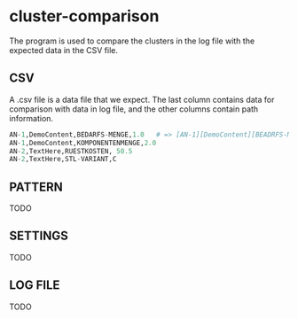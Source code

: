 # cluster-comparison

The program is used to compare the clusters in the log file with the expected data in the CSV file.


## CSV

A .csv file is a data file that we expect. The last column contains data for comparison with data in log file, and the other columns contain path information.
```python
AN-1,DemoContent,BEDARFS-MENGE,1.0   # => [AN-1][DemoContent][BEADRFS-MENGE] = '1.0'
AN-1,DemoContent,KOMPONENTENMENGE,2.0
AN-2,TextHere,RUESTKOSTEN, 50.5
AN-2,TextHere,STL-VARIANT,C
```

## PATTERN

TODO

## SETTINGS

TODO

## LOG FILE

TODO
